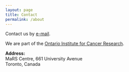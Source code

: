 ```yaml
---
layout: page
title: Contact
permalink: /about
---
```


Contact us by <a href="mailto:shraddha.pai@utoronto.ca">e-mail</a>. 

We are part of the [Ontario Institute for Cancer Research](https://oicr.on.ca/).
<p>
<b>Address:</b><br>
MaRS Centre, 661 University Avenue<br>
Toronto, Canada
